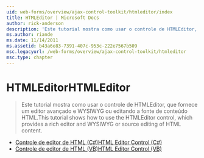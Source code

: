 ```yaml
---
uid: web-forms/overview/ajax-control-toolkit/htmleditor/index
title: HTMLEditor | Microsoft Docs
author: rick-anderson
description: 'Este tutorial mostra como usar o controle de HTMLEditor, que fornece um editor avançado e WYSIWYG ou editando a fonte de conteúdo HTML.'
ms.author: riande
ms.date: 11/14/2011
ms.assetid: b43a6e83-7391-407c-953c-222e7567b509
msc.legacyurl: /web-forms/overview/ajax-control-toolkit/htmleditor
msc.type: chapter
---
```

<a name="htmleditor"></a><span data-ttu-id="bf665-103">HTMLEditor</span><span class="sxs-lookup"><span data-stu-id="bf665-103">HTMLEditor</span></span>
====================
> <span data-ttu-id="bf665-104">Este tutorial mostra como usar o controle de HTMLEditor, que fornece um editor avançado e WYSIWYG ou editando a fonte de conteúdo HTML.</span><span class="sxs-lookup"><span data-stu-id="bf665-104">This tutorial shows how to use the HTMLEditor control, which provides a rich editor and WYSIWYG or source editing of HTML content.</span></span>


- [<span data-ttu-id="bf665-105">Controle de editor de HTML (C#)</span><span class="sxs-lookup"><span data-stu-id="bf665-105">HTML Editor Control (C#)</span></span>](how-do-i-use-the-html-editor-control-cs.md)
- [<span data-ttu-id="bf665-106">Controle de editor de HTML (VB)</span><span class="sxs-lookup"><span data-stu-id="bf665-106">HTML Editor Control (VB)</span></span>](how-do-i-use-the-html-editor-control-vb.md)
